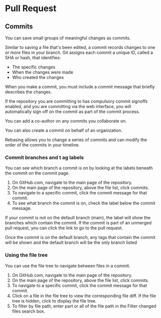 # Pull Request

## Commits

You can save small groups of meaningful changes as commits.

Similar to saving a file that's been edited, a commit records changes to one or more files in your branch. Git assigns each commit a unique ID, called a SHA or hash, that identifies:

- The specific changes
- When the changes were made
- Who created the changes

When you make a commit, you must include a commit message that briefly describes the changes.

If the repository you are committing to has compulsory commit signoffs enabled, and you are committing via the web interface, you will automatically sign off on the commit as part of the commit process.

You can add a co-author on any commits you collaborate on.

You can also create a commit on behalf of an organization.

Rebasing allows you to change a series of commits and can modify the order of the commits in your timeline.

### Commit branches and t ag labels

You can see which branch a commit is on by looking at the labels beneath the commit on the commit page.

1. On GitHub.com, navigate to the main page of the repository.
2. On the main page of the repository, above the file list, click commits.
3. To navigate to a specific commit, click the commit message for that commit.
4. To see what branch the commit is on, check the label below the commit message.

If your commit is not on the default branch (main), the label will show the branches which contain the commit. If the commit is part of an unmerged pull request, you can click the link to go to the pull request.

Once the commit is on the default branch, any tags that contain the commit will be shown and the default branch will be the only branch listed

### Using the file tree

You can use the file tree to navigate between files in a commit.

1. On GitHub.com, navigate to the main page of the repository.
2. On the main page of the repository, above the file list, click commits.
3. To navigate to a specific commit, click the commit message for that commit.
4. Click on a file in the file tree to view the corresponding file diff. If the file tree is hidden, click to display the file tree.
5. To filter by file path, enter part or all of the file path in the Filter changed files search box.

